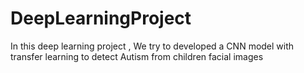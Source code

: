 # DeepLearningProject

In this deep learning project , We try to developed a CNN model with transfer learning to detect Autism from children facial images
